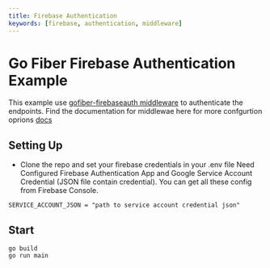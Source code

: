 ```yaml
---
title: Firebase Authentication
keywords: [firebase, authentication, middleware]
---
```


# Go Fiber Firebase Authentication Example

This example use  [gofiber-firebaseauth middleware](https://github.com/sacsand/gofiber-firebaseauth) to authenticate the endpoints. Find the documentation for middlewae here for more confgurtion oprions  [docs](https://github.com/sacsand/gofiber-firebaseauth)

## Setting Up

* Clone the repo and set your firebase credentials in your .env file
 Need Configured Firebase Authentication App and Google Service Account Credential (JSON file contain credential). You can get all these config from Firebase Console.

```
SERVICE_ACCOUNT_JSON = "path to service account credential json"
```

## Start
```
go build
go run main
```
